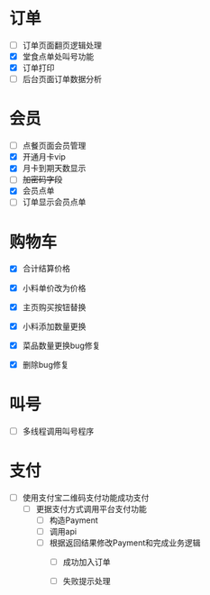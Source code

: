 
# 订单
- [ ] 订单页面翻页逻辑处理
- [x] 堂食点单处叫号功能
- [x] 订单打印
- [ ] 后台页面订单数据分析

# 会员
  - [ ] 点餐页面会员管理
  - [x] 开通月卡vip
  - [x] 月卡到期天数显示
  - [ ] ~~加密码字段~~
  - [x] 会员点单
  - [ ] 订单显示会员点单

# 购物车
-[x] 合计结算价格
-[x] 小料单价改为价格
-[x] 主页购买按钮替换
- [x] 小料添加数量更换
- [x] 菜品数量更换bug修复
- [x] 删除bug修复


# 叫号
- [ ] 多线程调用叫号程序

# 支付
- [ ] 使用支付宝二维码支付功能成功支付
  - [ ] 更据支付方式调用平台支付功能
    - [ ] 构造Payment
    - [ ] 调用api
    - [ ] 根据返回结果修改Payment和完成业务逻辑
      - [ ] 成功加入订单
      - [ ] 失败提示处理







